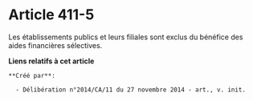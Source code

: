 # Article 411-5

Les établissements publics et leurs filiales sont exclus du bénéfice des aides financières sélectives.

**Liens relatifs à cet article**

	**Créé par**:

	  - Délibération n°2014/CA/11 du 27 novembre 2014 - art., v. init.
